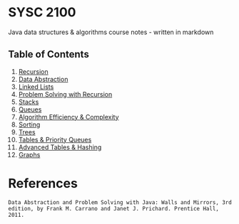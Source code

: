 # SYSC 2100

Java data structures & algorithms course notes - written in markdown

## Table of Contents

1. [Recursion](recursion.md)
2. [Data Abstraction](data-abstraction.md)
3. [Linked Lists](linked-lists.md)
4. [Problem Solving with Recursion](problem-solving-with-recursion.md)
5. [Stacks](stacks.md)
6. [Queues](queues.md)
7. [Algorithm Efficiency & Complexity](algorithm-efficiency-complexity.md)
8. [Sorting](sorting.md)
9. [Trees](trees.md)
10. [Tables & Priority Queues](tables-priority-queues.md)
11. [Advanced Tables & Hashing](advanced-tables-hashing.md)
12. [Graphs](graphs.md)

# References

    Data Abstraction and Problem Solving with Java: Walls and Mirrors, 3rd edition, by Frank M. Carrano and Janet J. Prichard. Prentice Hall, 2011.



